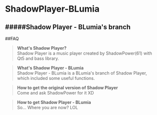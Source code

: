 ShadowPlayer-BLumia
===================
#####Shadow Player - BLumia's branch
----------

##FAQ
>**What's Shadow Player?**<br>
>Shadow Player is a music player created by ShadowPower(61) with Qt5 and bass library.

>**What's Shadow Player - BLumia**<br>
Shadow Player - BLumia is a BLumia's branch of Shadow Player, which included some useful functions.

>**How to get the original version of Shadow Player**<br>
Come and ask ShadowPower for it XD

>**How to get Shadow Player - BLumia**<br>
So... Where you are now? LOL

